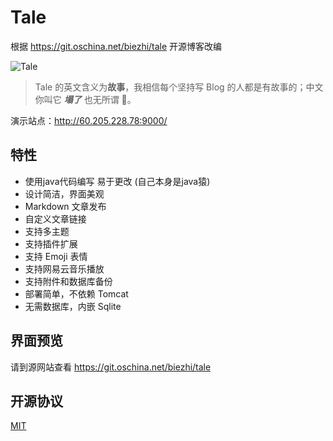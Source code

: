 # Tale
根据 https://git.oschina.net/biezhi/tale 开源博客改编

![Tale](https://ooo.0o0.ooo/2017/02/27/58b43450c9182.png)

> Tale 的英文含义为**故事**，我相信每个坚持写 Blog 的人都是有故事的；中文你叫它 ***塌了*** 也无所谓 🤣。


演示站点：http://60.205.228.78:9000/

## 特性
+ 使用java代码编写 易于更改 (自己本身是java猿)
+ 设计简洁，界面美观
+ Markdown 文章发布
+ 自定义文章链接
+ 支持多主题
+ 支持插件扩展
+ 支持 Emoji 表情
+ 支持网易云音乐播放
+ 支持附件和数据库备份
+ 部署简单，不依赖 Tomcat
+ 无需数据库，内嵌 Sqlite

## 界面预览
请到源网站查看 https://git.oschina.net/biezhi/tale
## 开源协议

[MIT](LICENSE)
